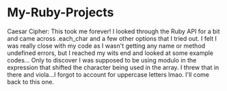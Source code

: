 # My-Ruby-Projects

Caesar Cipher: This took me forever! I looked through the Ruby API for a bit and came across .each_char and a few other options that I tried out.
I felt I was really close with my code as I wasn't getting any name or method undefined errors, but I reached my wits end and looked at some example codes...
Only to discover I was supposed to be using modulo in the expression that shifted the character being used in the array.
I threw that in there and viola...I forgot to account for uppercase letters lmao. I'll come back to this one.
